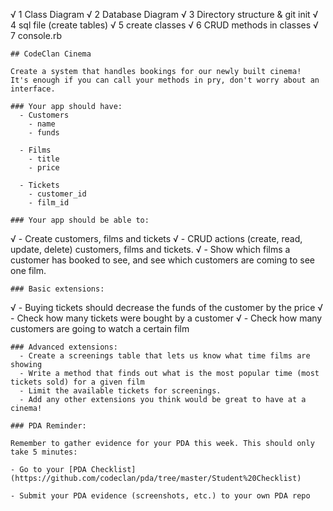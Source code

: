 √    1	Class Diagram
√    2	Database Diagram
√    3	Directory structure & git init
√    4	sql file (create tables)
√    5	create classes
√    6	CRUD methods in classes
√    7	console.rb


    ## CodeClan Cinema

    Create a system that handles bookings for our newly built cinema!
    It's enough if you can call your methods in pry, don't worry about an interface.

    ### Your app should have:
      - Customers
        - name
        - funds

      - Films
        - title
        - price

      - Tickets
        - customer_id
        - film_id

    ### Your app should be able to:
√      - Create customers, films and tickets
√      - CRUD actions (create, read, update, delete) customers, films and tickets.
√      - Show which films a customer has booked to see, and see which customers are coming to see one film.

    ### Basic extensions:
√      - Buying tickets should decrease the funds of the customer by the price
√      - Check how many tickets were bought by a customer
√      - Check how many customers are going to watch a certain film

    ### Advanced extensions:
      - Create a screenings table that lets us know what time films are showing
      - Write a method that finds out what is the most popular time (most tickets sold) for a given film
      - Limit the available tickets for screenings.
      - Add any other extensions you think would be great to have at a cinema!

    ### PDA Reminder:

    Remember to gather evidence for your PDA this week. This should only take 5 minutes:

    - Go to your [PDA Checklist](https://github.com/codeclan/pda/tree/master/Student%20Checklist)

    - Submit your PDA evidence (screenshots, etc.) to your own PDA repo

